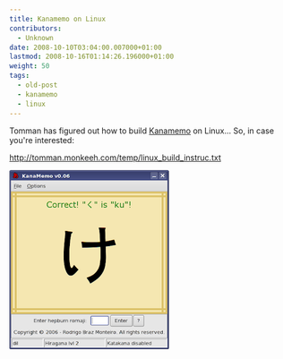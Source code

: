```yaml
---
title: Kanamemo on Linux
contributors:
  - Unknown
date: 2008-10-10T03:04:00.007000+01:00
lastmod: 2008-10-16T01:14:26.196000+01:00
weight: 50
tags:
  - old-post
  - kanamemo
  - linux
---
```


Tomman has figured out how to build [Kanamemo](/blog/kanamemo-a-tool-for-the-apprentice-weeaboo/) on Linux... So, in case you're interested:

<http://tomman.monkeeh.com/temp/linux_build_instruc.txt>

![](/img/blog/old/kanamemo_linux_icon.png)
